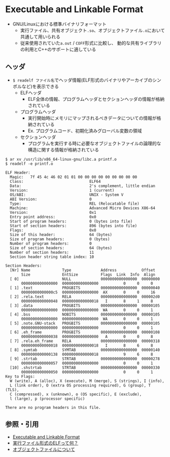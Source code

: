 # Executable and Linkable Format
- GNU/Linuxにおける標準バイナリフォーマット
  - 実行ファイル、共有オブジェクト`.so`、オブジェクトファイル`.o`において共通して用いられる
  - 従来使用されていた`a.out` / `COFF`形式に比較し、
    動的な共有ライブラリの利用とC++のサポートに適している

## ヘッダ
- `$ readelf ファイル名`でヘッダ情報(ELF形式のバイナリやアーカイブのシンボルなど)を表示できる
  - ELFヘッダ
    - ELF全体の情報、プログラムヘッダとセクションヘッダの情報が格納されている
  - プログラムヘッダ
    - 実行開始時にメモリにマップされるべきデータについての情報が格納されている
    - Ex. プログラムコード、初期化済みグローバル変数の領域
  - セクションヘッダ
    - プログラムを実行する時に必要なオブジェクトファイルの論理的な構造に関する情報が格納されている

```
$ ar xv /usr/lib/x86_64-linux-gnu/libc.a printf.o
$ readelf -e printf.o

ELF Header:
  Magic:   7f 45 4c 46 02 01 01 00 00 00 00 00 00 00 00 00
  Class:                             ELF64
  Data:                              2's complement, little endian
  Version:                           1 (current)
  OS/ABI:                            UNIX - System V
  ABI Version:                       0
  Type:                              REL (Relocatable file)
  Machine:                           Advanced Micro Devices X86-64
  Version:                           0x1
  Entry point address:               0x0
  Start of program headers:          0 (bytes into file)
  Start of section headers:          896 (bytes into file)
  Flags:                             0x0
  Size of this header:               64 (bytes)
  Size of program headers:           0 (bytes)
  Number of program headers:         0
  Size of section headers:           64 (bytes)
  Number of section headers:         11
  Section header string table index: 10

Section Headers:
  [Nr] Name              Type             Address           Offset
       Size              EntSize          Flags  Link  Info  Align
  [ 0]                   NULL             0000000000000000  00000000
       0000000000000000  0000000000000000           0     0     0
  [ 1] .text             PROGBITS         0000000000000000  00000040
       00000000000000c5  0000000000000000  AX       0     0     16
  [ 2] .rela.text        RELA             0000000000000000  000002d0
       0000000000000048  0000000000000018   I       8     1     8
  [ 3] .data             PROGBITS         0000000000000000  00000105
       0000000000000000  0000000000000000  WA       0     0     1
  [ 4] .bss              NOBITS           0000000000000000  00000105
       0000000000000000  0000000000000000  WA       0     0     1
  [ 5] .note.GNU-stack   PROGBITS         0000000000000000  00000105
       0000000000000000  0000000000000000           0     0     1
  [ 6] .eh_frame         PROGBITS         0000000000000000  00000108
       0000000000000038  0000000000000000   A       0     0     8
  [ 7] .rela.eh_frame    RELA             0000000000000000  00000318
       0000000000000018  0000000000000018   I       8     6     8
  [ 8] .symtab           SYMTAB           0000000000000000  00000140
       0000000000000138  0000000000000018           9     6     8
  [ 9] .strtab           STRTAB           0000000000000000  00000278
       0000000000000057  0000000000000000           0     0     1
  [10] .shstrtab         STRTAB           0000000000000000  00000330
       0000000000000050  0000000000000000           0     0     1
Key to Flags:
  W (write), A (alloc), X (execute), M (merge), S (strings), I (info),
  L (link order), O (extra OS processing required), G (group), T (TLS),
  C (compressed), x (unknown), o (OS specific), E (exclude),
  l (large), p (processor specific)

There are no program headers in this file.
```

## 参照・引用
- [Executable and Linkable Format](https://ja.wikipedia.org/wiki/Executable_and_Linkable_Format)
- [実行ファイル形式のELFって何？](https://www.itmedia.co.jp/help/tips/linux/l0448.html)
- [オブジェクトファイルについて](http://shinh.skr.jp/binary/shdr.html)
